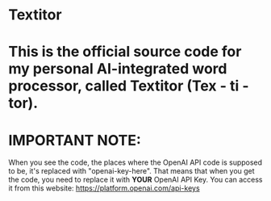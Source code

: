 # Textitor
This is the official source code for my personal AI-integrated word processor, called Textitor (Tex - ti - tor).
========================================================================================================================
# IMPORTANT NOTE:
When you see the code, the places where the OpenAI API code is supposed to be, it's replaced with "openai-key-here". That means that when you get the code, you need to replace it with **YOUR** OpenAI API Key. You can access it from this website: https://platform.openai.com/api-keys
